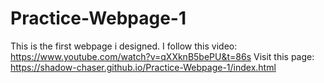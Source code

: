 # Practice-Webpage-1
This is the first webpage i designed.
I follow this video: https://www.youtube.com/watch?v=qXXknB5bePU&t=86s
Visit this page: https://shadow-chaser.github.io/Practice-Webpage-1/index.html
